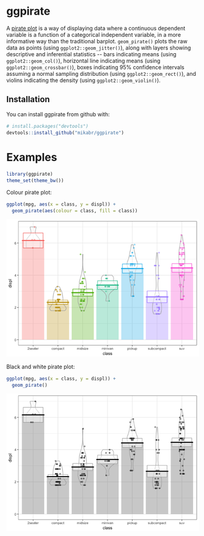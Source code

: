 
<!-- README.md is generated from README.Rmd. Please edit that file -->
ggpirate
========

A [pirate plot](https://cran.r-project.org/web/packages/yarrr/vignettes/pirateplot.html) is a way of displaying data where a continuous dependent variable is a function of a categorical independent variable, in a more informative way than the traditional barplot. `geom_pirate()` plots the raw data as points (using `ggplot2::geom_jitter()`), along with layers showing descriptive and inferential statistics -- bars indicating means (using `ggplot2::geom_col()`), horizontal line indicating means (using `ggplot2::geom_crossbar()`), boxes indicating 95% confidence intervals assuming a normal sampling distribution (using `ggplot2::geom_rect()`), and violins indicating the density (using `ggplot2::geom_violin()`).

Installation
------------

You can install ggpirate from github with:

``` r
# install.packages("devtools")
devtools::install_github("mikabr/ggpirate")
```

Examples
========

``` r
library(ggpirate)
theme_set(theme_bw())
```

Colour pirate plot:

``` r
ggplot(mpg, aes(x = class, y = displ)) +
  geom_pirate(aes(colour = class, fill = class))
```

![](README-colour-1.png)

Black and white pirate plot:

``` r
ggplot(mpg, aes(x = class, y = displ)) +
  geom_pirate()
```

![](README-bw-1.png)
